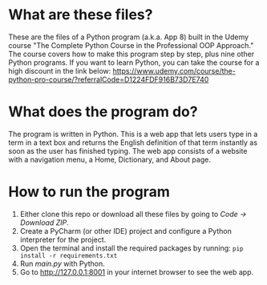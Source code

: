 # What are these files?
These are the files of a Python program (a.k.a. App 8) built in the Udemy course  "The Complete Python Course in the Professional OOP Approach."
The course covers how to make this program step by step, plus nine other Python programs. 
If you want to learn Python, you can take the course for a high discount in the link below: 
https://www.udemy.com/course/the-python-pro-course/?referralCode=D1224FDF916B73D7E740
# What does the program do?
The program is written in Python. This is a web app that lets users type in a term in a text box and returns the English definition
of that term instantly as soon as the user has finished typing.
The web app consists of a website with a navigation menu, a Home, Dictionary, and About page.
# How to run the program
1. Either clone this repo or download all these files by going to _Code -> Download ZIP_.
2. Create a PyCharm (or other IDE) project and configure a Python interpreter for the project.
3. Open the terminal and install the required packages by running:
   `pip install -r requirements.txt`
4. Run _main.py_ with Python.
5. Go to http://127.0.0.1:8001 in your internet browser to see the web app.